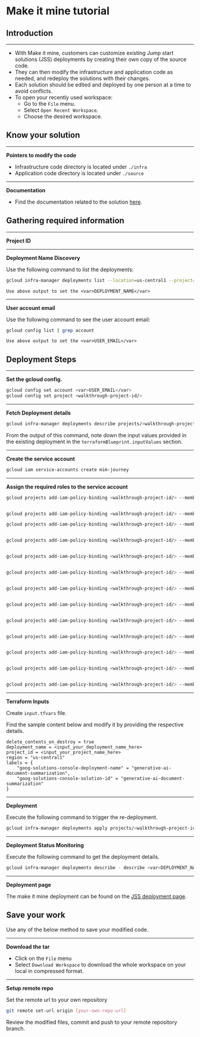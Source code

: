 # Make it mine tutorial


## Introduction
---


* With Make it mine, customers can customize existing Jump start solutions (JSS) deployments by creating their own copy of the source code. 
* They can then modify the infrastructure and application code as needed, and redeploy the solutions with their changes.
* Each solution should be edited and deployed by one person at a time to avoid conflicts.
* To open your recently used workspace:
    * Go to the `File` menu.
    * Select `Open Recent Workspace`.
    * Choose the desired workspace.

## Know your solution
---
**Pointers to modify the code**
* Infrastructure code directory is located under `./infra`
* Application code directory is located under `./source`
---
**Documentation**
* Find the documentation related to the solution [here](https://cloud.google.com/architecture/ai-ml/generative-ai-document-summarization).

## Gathering required information
---
**Project ID**


<walkthrough-project-setup></walkthrough-project-setup>

---
**Deployment Name Discovery**

Use the following command to list the deployments:
```bash
gcloud infra-manager deployments list --location=us-central1 --project=<walkthrough-project-id/>
```

```
Use above output to set the <var>DEPLOYMENT_NAME</var>
```

---
**User account email**

Use the following command to see the user account email:
```bash
gcloud config list | grep account
```
```
Use above output to set the <var>USER_EMAIL</var>
```



## Deployment Steps
---
**Set the gcloud config.**
```bash
gcloud config set account <var>USER_EMAIL</var>
gcloud config set project <walkthrough-project-id/>
```

---
**Fetch Deployment details**
```bash
gcloud infra-manager deployments describe projects/<walkthrough-project-id/>/locations/us-central1/deployments/<var>DEPLOYMENT_NAME</var>
```
From the output of this command, note down the input values provided in the existing deployment in the `terraformBlueprint.inputValues` section.

---
**Create the service account**
```bash
gcloud iam service-accounts create mim-journey
```

---
**Assign the required roles to the service account**
```bash
gcloud projects add-iam-policy-binding <walkthrough-project-id/> --member="serviceAccount:mim-journey@<walkthrough-project-id/>.iam.gserviceaccount.com" --role="roles/aiplatform.admin"


gcloud projects add-iam-policy-binding <walkthrough-project-id/> --member="serviceAccount:mim-journey@<walkthrough-project-id/>.iam.gserviceaccount.com" --role="roles/artifactregistry.reader"

gcloud projects add-iam-policy-binding <walkthrough-project-id/> --member="serviceAccount:mim-journey@<walkthrough-project-id/>.iam.gserviceaccount.com" --role="roles/bigquery.admin"


gcloud projects add-iam-policy-binding <walkthrough-project-id/> --member="serviceAccount:mim-journey@<walkthrough-project-id/>.iam.gserviceaccount.com" --role="roles/cloudfunctions.admin"


gcloud projects add-iam-policy-binding <walkthrough-project-id/> --member="serviceAccount:mim-journey@<walkthrough-project-id/>.iam.gserviceaccount.com" --role="roles/eventarc.admin"


gcloud projects add-iam-policy-binding <walkthrough-project-id/> --member="serviceAccount:mim-journey@<walkthrough-project-id/>.iam.gserviceaccount.com" --role="roles/iam.serviceAccountAdmin"


gcloud projects add-iam-policy-binding <walkthrough-project-id/> --member="serviceAccount:mim-journey@<walkthrough-project-id/>.iam.gserviceaccount.com" --role="roles/iam.serviceAccountUser"


gcloud projects add-iam-policy-binding <walkthrough-project-id/> --member="serviceAccount:mim-journey@<walkthrough-project-id/>.iam.gserviceaccount.com" --role="roles/logging.admin"


gcloud projects add-iam-policy-binding <walkthrough-project-id/> --member="serviceAccount:mim-journey@<walkthrough-project-id/>.iam.gserviceaccount.com" --role="roles/pubsub.admin"


gcloud projects add-iam-policy-binding <walkthrough-project-id/> --member="serviceAccount:mim-journey@<walkthrough-project-id/>.iam.gserviceaccount.com" --role="roles/resourcemanager.projectIamAdmin"


gcloud projects add-iam-policy-binding <walkthrough-project-id/> --member="serviceAccount:mim-journey@<walkthrough-project-id/>.iam.gserviceaccount.com" --role="roles/run.admin"


gcloud projects add-iam-policy-binding <walkthrough-project-id/> --member="serviceAccount:mim-journey@<walkthrough-project-id/>.iam.gserviceaccount.com" --role="roles/serviceusage.serviceUsageAdmin"


gcloud projects add-iam-policy-binding <walkthrough-project-id/> --member="serviceAccount:mim-journey@<walkthrough-project-id/>.iam.gserviceaccount.com" --role="roles/storage.admin"
```

---
**Terraform Inputs**

Create `input.tfvars` file.

Find the sample content below and modify it by providing the respective details.
```
delete_contents_on_destroy = true
deployment_name = <input_your_deployment_name_here>
project_id = <input_your_project_name_here>
region = "us-central1"
labels = {
    "goog-solutions-console-deployment-name" = "generative-ai-document-summarization",
    "goog-solutions-console-solution-id" = "generative-ai-document-summarization"
}
```

---
**Deployment**

Execute the following command to trigger the re-deployment. 
```bash
gcloud infra-manager deployments apply projects/<walkthrough-project-id/>/locations/us-central1/deployments/<var>DEPLOYMENT_NAME</var> --service-account projects/<walkthrough-project-id/>/serviceAccounts/mim-journey@<walkthrough-project-id/>.iam.gserviceaccount.com --local-source="." --inputs-file=./input.tfvars --labels="modification-reason=make-it-mine,goog-solutions-console-deployment-name=generative-ai-document-summarization,goog-solutions-console-solution-id=generative-ai-document-summarization"
```

---
**Deployment Status Monitoring**

Execute the following command to get the deployment details.

```bash
gcloud infra-manager deployments describe - describe <var>DEPLOYMENT_NAME</var>
```

---
**Deployment page**

The make it mine deployment can be found on the [JSS deployment page](https://console.cloud.google.com/products/solutions/deployments?pageState=(%22deployments%22:(%22f%22:%22%255B%257B_22k_22_3A_22Labels_22_2C_22t_22_3A13_2C_22v_22_3A_22_5C_22modification-reason%2520_3A%2520make-it-mine_5C_22_22_2C_22s_22_3Atrue_2C_22i_22_3A_22deployment.labels_22%257D%255D%22))).

## Save your work
Use any of the below method to save your modified code.

---
**Download the tar**
* Click on the `File` menu
* Select `Download Workspace` to download the whole workspace on your local in compressed format.

---
**Setup remote repo**

Set the remote url to your own repository
```bash 
git remote set-url origin [your-own-repo-url]
```

Review the modified files, commit and push to your remote repository branch.
